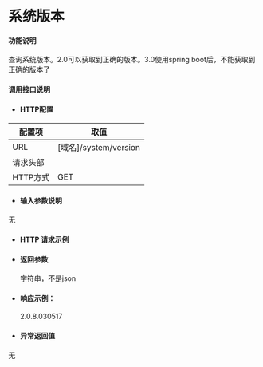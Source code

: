 # 系统版本

#### 功能说明
查询系统版本。2.0可以获取到正确的版本。3.0使用spring boot后，不能获取到正确的版本了
#### 调用接口说明

* #### HTTP配置

| 配置项 | 取值 |
| --- | --- |
| URL | \[域名\]/system/version |
| 请求头部 |  |
| HTTP方式 | GET |

* #### 输入参数说明

无

* #### HTTP 请求示例
* #### 返回参数

  字符串，不是json

* #### 响应示例：

  2.0.8.030517

* #### 异常返回值
无



